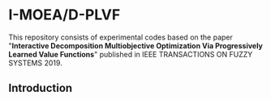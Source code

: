 # I-MOEA/D-PLVF
This repository consists of experimental codes based on the paper "**Interactive Decomposition Multiobjective Optimization Via Progressively Learned Value Functions**" published in IEEE TRANSACTIONS ON FUZZY SYSTEMS 2019.

## Introduction




